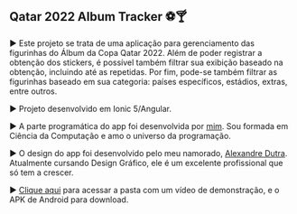 ## Qatar 2022 Album Tracker ⚽🍸

▶ Este projeto se trata de uma aplicação para gerenciamento das figurinhas do Álbum da Copa Qatar 2022. Além de poder registrar a obtenção dos stickers, é possível também filtrar sua exibição baseado na obtenção, incluindo até as repetidas. Por fim, pode-se também filtrar as figurinhas baseado em sua categoria: países específicos, estádios, extras, entre outros.

▶ Projeto desenvolvido em Ionic 5/Angular.

▶ A parte programática do app foi desenvolvida por [mim](https://www.linkedin.com/in/michellenascimentosilva). Sou formada em Ciência da Computação e amo o universo da programação.

▶ O design do app foi desenvolvido pelo meu namorado, [Alexandre Dutra](https://www.linkedin.com/in/alexdutramorais). Atualmente cursando Design Gráfico, ele é um excelente profissional que só tem a crescer.

▶ [Clique aqui](https://1drv.ms/u/s!AnEXMN2CH8u-aakCuer-sw0Xc28?e=sVRPvu) para acessar a pasta com um vídeo de demonstração, e o APK de Android para download.
